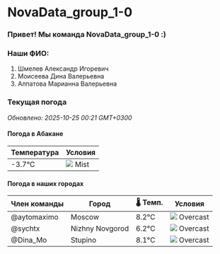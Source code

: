 # NovaData_group_1-0
### Привет! Мы команда NovaData_group_1-0 :)

### Наши ФИО:
1. Шмелев Александр Игоревич
2. Моисеева Дина Валерьевна
3. Алпатова Марианна Валерьевна

### Текущая погода
<!-- WEATHER:START -->
_Обновлено: 2025-10-25 00:21 GMT+0300_

#### Погода в Абакане

| Температура | Условия |
|-------------|----------|
| -3.7°C     | ![](https://cdn.weatherapi.com/weather/64x64/night/143.png) Mist |

#### Погода в наших городах

| Член команды  | Город               | 🌡️ Темп.  | Условия          |
|---------------|---------------------|-----------|--------------------|
| @aytomaximo    | Moscow              |    8.2°C | ![](https://cdn.weatherapi.com/weather/64x64/night/122.png) Overcast     |
| @sychtx        | Nizhny Novgorod     |    6.2°C | ![](https://cdn.weatherapi.com/weather/64x64/night/122.png) Overcast     |
| @Dina_Mo       | Stupino             |    8.1°C | ![](https://cdn.weatherapi.com/weather/64x64/night/122.png) Overcast     |

<!-- WEATHER:END -->
